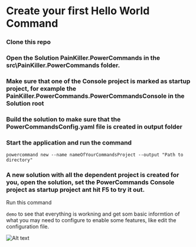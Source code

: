 # Create your first Hello World Command
### Clone this repo
### Open the Solution PainKiller.PowerCommands in the src\PainKiller.PowerCommands folder.
### Make sure that one of the Console project is marked as startup project, for example the **PainKiller.PowerCommands.PowerCommandsConsole** in the Solution root

### Build the solution to make sure that the PowerCommandsConfig.yaml file is created in output folder
### Start the application and run the command

  ```powercommand new --name nameOfYourCommandsProject --output "Path to directory"```
### A new solution with all the dependent project is created for you, open the solution, set the PowerCommands Console project as startup project ant hit F5 to try it out. 

Run this command 

```demo``` to see that everything is workning and get som basic informtion of what you may need to configure to enable some features, like edit the configuration file.

![Alt text](images/DemoCommand.png?raw=true "Demo Command")